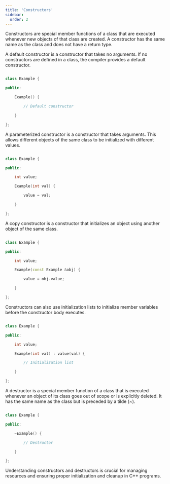 ```yaml
---
title: 'Constructors'
sidebar:
  order: 2
---
```


 Constructors are special member functions of a class that are executed whenever new objects of that class are created. A constructor has the same name as the class and does not have a return type.





A default constructor is a constructor that takes no arguments. If no constructors are defined in a class, the compiler provides a default constructor.



```cpp

class Example {

public:

    Example() {

        // Default constructor

    }

};

```



A parameterized constructor is a constructor that takes arguments. This allows different objects of the same class to be initialized with different values.



```cpp

class Example {

public:

    int value;

    Example(int val) {

        value = val;

    }

};

```



A copy constructor is a constructor that initializes an object using another object of the same class.



```cpp

class Example {

public:

    int value;

    Example(const Example &obj) {

        value = obj.value;

    }

};

```



Constructors can also use initialization lists to initialize member variables before the constructor body executes.



```cpp

class Example {

public:

    int value;

    Example(int val) : value(val) {

        // Initialization list

    }

};

```



A destructor is a special member function of a class that is executed whenever an object of its class goes out of scope or is explicitly deleted. It has the same name as the class but is preceded by a tilde (~).



```cpp

class Example {

public:

    ~Example() {

        // Destructor

    }

};

```



Understanding constructors and destructors is crucial for managing resources and ensuring proper initialization and cleanup in C++ programs.